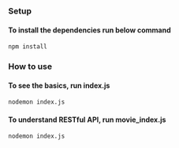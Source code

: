 ### Setup
#### To install the dependencies run below command

```
npm install
```
### How to use
#### To see the basics, run index.js

```
nodemon index.js
```

#### To understand RESTful API, run movie_index.js

```
nodemon index.js
```
